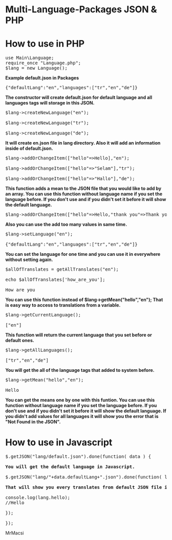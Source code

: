 # Multi-Language-Packages JSON & PHP
# How to use in PHP
<pre>
use Main\Language;
require_once "Language.php";
$lang = new Language();</pre>

<strong>Example default.json in Packages</strong>
<pre>{"defaultLang":"en","languages":["tr","en","de"]}</pre>

<strong>The constructor will create default.json for default language and all languages tags will storage in this JSON.</strong>


<pre>
$lang->createNewLanguage("en");

$lang->createNewLanguage("tr");

$lang->createNewLanguage("de");
</pre>

<strong>It will create en.json file in lang directory. Also it will add an information inside of default.json.</strong>


<pre>
$lang->addOrChangeItem(["hello"=>Hello],"en");

$lang->addOrChangeItem(["hello"=>"Selam"],"tr");

$lang->addOrChangeItem(["hello"=>"Hallo"],"de");
</pre>
<strong>This function adds a mean to the JSON file that you would like to add by an array.
You can use this function without language name if you set the language before. If you don't use and if you didn't set it before it will show the default language.</strong>


<pre>
$lang->addOrChangeItem(["hello"=>Hello,"thank_you"=>Thank you,"good_bye"=>Good Bye],"en");
</pre>
<strong>Also you can use the add too many values in same time.</strong>


<pre>
$lang->setLanguage("en");

{"defaultLang":"en","languages":["tr","en","de"]}
</pre>

<strong>You can set the language for one time and you can use it in everywhere without setting again.</strong>


<pre>
$allOfTranslates = getAllTranslates("en");

echo $allOfTranslates['how_are_you'];

How are you
</pre>

<strong>You can use this function instead of $lang->getMean("hello","en");
That is easy way to access to translations from a variable.</strong>


<pre>
$lang->getCurrentLanguage();

["en"]
</pre>
<strong>This function will return the current language that you set before or default ones.</strong>


<pre>
$lang->getAllLanguages();

["tr","en","de"]
</pre>

<strong>You will get the all of the language tags that added to system before.</strong>


<pre>
$lang->getMean("hello","en");

Hello
</pre>

<strong>You can get the means one by one with this funtion.
You can use this function without language name if you set the language before. If you don't use and if you didn't set it before it will show the default language.
If you didn't add values for all languages it will show you the error that is "Not Found in the JSON".</strong>


# How to use in Javascript

<pre>
$.getJSON("lang/default.json").done(function( data ) {

<strong>You will get the default language in Javascript.</strong>

$.getJSON("lang/"+data.defaultLang+".json").done(function( lang ) {

<strong>That will show you every translates from default JSON file in Javascript.</strong>

console.log(lang.hello);
//Hello

});

});
</pre>

MrMacsi
